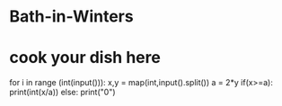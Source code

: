 # Bath-in-Winters
# cook your dish here
for i in range (int(input())):
    x,y = map(int,input().split())
    a = 2*y
    if(x>=a):
        print(int(x/a))
    else:
        print("0")
